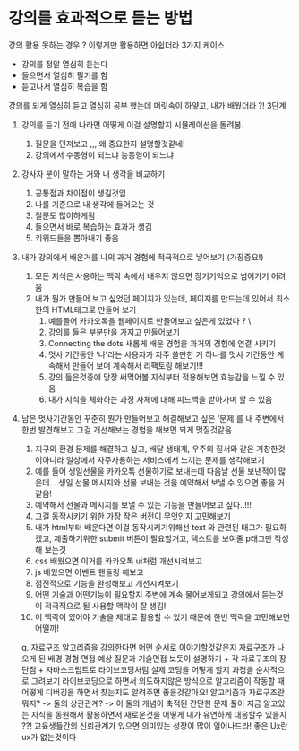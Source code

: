 # 강의를 효과적으로 듣는 방법
강의 활용 못하는 경우 ?
이렇게만 활용하면 아쉽더라 3가지 케이스

- 강의를 정말 열심히 듣는다
- 들으면서 열심히 필기를 함
- 듣고나서 열심히 복습을 함

강의를 되게 열심히 듣고 열심히 공부 했는데 머릿속이 하얗고, 내가 배웠더라 ?!
3단계 
1. 강의를 듣기 전에 나라면 어떻게 이걸 설명할지 시뮬레이션을 돌려봄.
    1. 질문을 던져보고 ,,, 왜 중요한지 설명할것같네! 
    2. 강의에서 수동형이 되느냐 능동형이 되느냐 
2. 강사자 분이 말하는 거와 내 생각을 비교하기
    1. 공통점과 차이점이 생길것임 
    2. 나를 기준으로 내 생각에 들어오는 것 
    3. 질문도 많이하게됨
    4. 들으면서 바로 복습하는 효과가 생김
    5. 키워드들을 뽑아내기 좋음
3. 내가 강의에서 배운거를 나의 과거 경험에 적극적으로 넣어보기 (가장중요!)
    1. 모든 지식은 사용하는 맥락 속에서 배우지 않으면 장기기억으로 넘어가기 어려움
    2. 내가 뭔가 만들어 보고 싶었던 페이지가 있는데, 페이지를 만드는데 있어서 최소한의 HTML태그로 만들어 보기
        1. 예를들어 카카오톡을 웹페이지로 만들어보고 싶은게 있었다 ? \
        2. 강의를 들은 부분만을 가지고 만들어보기
        3. Connecting the dots 새롭게 배운 경험을 과거의 경험에 연결 시키기
        4. 멋사 기간동안 ‘나'라는 사용자가 자주 쓸만한 거 하나를 멋사 기간동안 계속해서 만들어 보며 계속해서 리팩토링 해보기!!!
        5. 강의 들은것중에 당장 써먹어볼 지식부터 적용해보면 효능감을 느낄 수 있음
        6. 내가 지식을 체화하는 과정 자체에 대해 피드백을 받아가며 할 수 있음
4. 남은 멋사기간동안 꾸준히 뭔가 만들어보고 해결해보고 싶은 ‘문제'를 내 주변에서 한번 발견해보고 그걸 개선해보는 경험을 해보면 되게 멋질것같음
    1. 지구의 환경 문제를 해결하고 싶고, 배달 생태계, 우주의 질서와 같은 거창한것이아니라 일상에서 자주사용하는 서비스에서 느끼는 문제를 생각해보기
    2. 예를 들어 생일선물을 카카오톡 선물하기로 보내는데 다음날 선물 보낸적이 많은데… 생일 선물 메시지와 선물 보내는 것을 예약해서 보낼 수 있으면 좋을 거 같음! 
    3. 예약해서 선물과 메시지를 보낼 수 있는 기능을 만들어보고 싶다..!!! 
    4. 그걸 동작시키기 위한 가장 작은 버전이 무엇인지 고민해보기
    5. 내가 html부터 배운다면 이걸 동작시키기위해선 text 와 관련된 태그가 필요하겠고, 제출하기위한 submit 버튼이 필요할거고, 텍스트를 보여줄 p태그만 작성해 보는것
    6. css 배웠으면 이거를 카카오톡 ui처럼 개선시켜보고
    7. js 배웠으면 이벤트 핸들링 해보고 
    8. 점진적으로 기능을 완성해보고 개선시켜보기
    9. 어떤 기술과 어떤기능이 필요할지 주변에 계속 물어보게되고 강의에서 듣는것이 적극적으로 될 사용할 맥락이 잘 생김! 
    10. 이 맥락이 있어야 기술을 제대로 활용할 수 있기 때문에 한번 맥락을 고민해보면 어떨까!

    q. 자료구조 알고리즘을 강의한다면 어떤 순서로 이야기할것같은지 
자료구조가 나오게 된 배경 경험
면접 예상 질문과 기술면접 보듯이 설명하기 +  각 자료구조의 장단점  + 자바스크립트로 라이브코딩처럼 실제 코딩을 어떻게 할지 과정을 순차적으로 그려보기 
라이브코딩으로 하면서 의도하지않은 방식으로 알고리즘이 작동할 때 어떻게 디버깅을 하면서 찾는지도 알려주면 좋을것같아요!
알고리즘과 자료구조란 뭐지? -> 둘의 상관관계? -> 이 둘의 개념이 축적된 간단한 문제 풀이
지금 알고있는 지식을 동원해서 활용하면서 새로운것을 어떻게 내가 유연하게 대응할수 있을지 ??!
교육생들간의 신뢰관계가 있으면 의미있는 성장이 많이 일어나드라!
좋은 Ux란 ux가 없는것이다